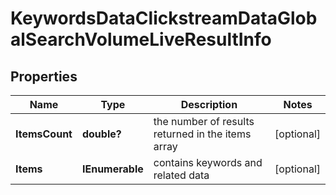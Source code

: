 # KeywordsDataClickstreamDataGlobalSearchVolumeLiveResultInfo


## Properties

| Name | Type | Description | Notes |
|------------ | ------------- | ------------- | -------------|
**ItemsCount** | **double?** | the number of results returned in the items array |[optional]|
**Items** | **IEnumerable<KeywordsDataClickstreamDataGlobalSearchVolumeLiveItem>** | contains keywords and related data |[optional]|